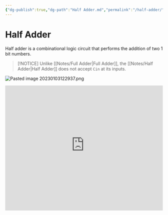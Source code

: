 ```yaml
---
{"dg-publish":true,"dg-path":"Half Adder.md","permalink":"/half-adder/","tags":[null]}
---
```




# Half Adder
Half adder is a combinational logic circuit that performs the addition of two 1 bit numbers.
> [!NOTICE] 
> Unlike [[Notes/Full Adder\|Full Adder]], the [[Notes/Half Adder\|Half Adder]] does not accept `Cin` at its inputs.

![Pasted image 20230103122937.png](/img/user/Assets/Pasted%20image%2020230103122937.png)

<iframe width="100%" height="400" src="https://www.youtube-nocookie.com/embed/aLUY-s7LSns" title="YouTube video player" frameborder="0" allow="accelerometer; autoplay; clipboard-write; encrypted-media; gyroscope; picture-in-picture" allowfullscreen></iframe>